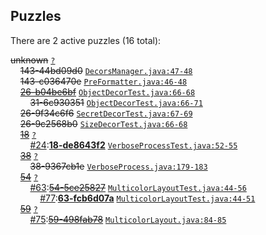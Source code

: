 ## Puzzles

There are 2 active puzzles (16 total):


<del>unknown</del> [`?`](../master/?)<br/>
&nbsp;&nbsp;&nbsp;&nbsp;<del>143-44bd09d0</del> [`DecorsManager.java:47-48`](../master/src/main/java/com/jcabi/log/DecorsManager.java#L47-L48)<br/>
&nbsp;&nbsp;&nbsp;&nbsp;<del>143-c036470e</del> [`PreFormatter.java:46-48`](../master/src/main/java/com/jcabi/log/PreFormatter.java#L46-L48)<br/>
&nbsp;&nbsp;&nbsp;&nbsp;[<del>26-b04be6bf</del>](https://github.com/jcabi/jcabi-log/issues/31) [`ObjectDecorTest.java:66-68`](../master/src/test/java/com/jcabi/log/ObjectDecorTest.java#L66-L68)<br/>
&nbsp;&nbsp;&nbsp;&nbsp;&nbsp;&nbsp;&nbsp;&nbsp;<del>31-6c930351</del> [`ObjectDecorTest.java:66-71`](../master/src/test/java/com/jcabi/log/ObjectDecorTest.java#L66-L71)<br/>
&nbsp;&nbsp;&nbsp;&nbsp;<del>26-9f34c6f6</del> [`SecretDecorTest.java:67-69`](../master/src/test/java/com/jcabi/log/SecretDecorTest.java#L67-L69)<br/>
&nbsp;&nbsp;&nbsp;&nbsp;<del>26-9c2568b0</del> [`SizeDecorTest.java:66-68`](../master/src/test/java/com/jcabi/log/SizeDecorTest.java#L66-L68)<br/>
&nbsp;&nbsp;&nbsp;&nbsp;[<del>18</del>](https://github.com/jcabi/jcabi-log/issues/18) [`?`](../master/?)<br/>
&nbsp;&nbsp;&nbsp;&nbsp;&nbsp;&nbsp;&nbsp;&nbsp;[#24](https://github.com/jcabi/jcabi-log/issues/24):[**18-de8643f2**](https://github.com/jcabi/jcabi-log/issues/24) [`VerboseProcessTest.java:52-55`](../master/src/test/java/com/jcabi/log/VerboseProcessTest.java#L52-L55)<br/>
&nbsp;&nbsp;&nbsp;&nbsp;[<del>38</del>](https://github.com/jcabi/jcabi-log/issues/38) [`?`](../master/?)<br/>
&nbsp;&nbsp;&nbsp;&nbsp;&nbsp;&nbsp;&nbsp;&nbsp;<del>38-9367cb1e</del> [`VerboseProcess.java:179-183`](../master/src/main/java/com/jcabi/log/VerboseProcess.java#L179-L183)<br/>
&nbsp;&nbsp;&nbsp;&nbsp;[<del>54</del>](https://github.com/jcabi/jcabi-log/issues/54) [`?`](../master/?)<br/>
&nbsp;&nbsp;&nbsp;&nbsp;&nbsp;&nbsp;&nbsp;&nbsp;[#63](https://github.com/jcabi/jcabi-log/issues/63):[<del>54-5ce25827</del>](https://github.com/jcabi/jcabi-log/issues/63) [`MulticolorLayoutTest.java:44-56`](../master/src/test/java/com/jcabi/log/MulticolorLayoutTest.java#L44-L56)<br/>
&nbsp;&nbsp;&nbsp;&nbsp;&nbsp;&nbsp;&nbsp;&nbsp;&nbsp;&nbsp;&nbsp;&nbsp;[#77](https://github.com/jcabi/jcabi-log/issues/77):[**63-fcb6d07a**](https://github.com/jcabi/jcabi-log/issues/77) [`MulticolorLayoutTest.java:44-51`](../master/src/test/java/com/jcabi/log/MulticolorLayoutTest.java#L44-L51)<br/>
&nbsp;&nbsp;&nbsp;&nbsp;[<del>59</del>](https://github.com/jcabi/jcabi-log/issues/59) [`?`](../master/?)<br/>
&nbsp;&nbsp;&nbsp;&nbsp;&nbsp;&nbsp;&nbsp;&nbsp;[#75](https://github.com/jcabi/jcabi-log/issues/75):[<del>59-498fab78</del>](https://github.com/jcabi/jcabi-log/issues/75) [`MulticolorLayout.java:84-85`](../master/src/main/java/com/jcabi/log/MulticolorLayout.java#L84-L85)<br/>